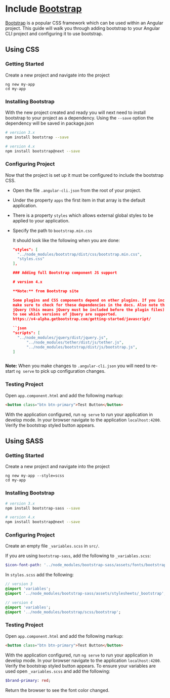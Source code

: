 <!-- Links in /docs/documentation should NOT have `.md` at the end, because they end up in our wiki at release. -->

# Include [Bootstrap](http://getbootstrap.com/)

[Bootstrap](https://getbootstrap.com/) is a popular CSS framework which can be used within an Angular project.
This guide will walk you through adding bootstrap to your Angular CLI project and configuring it to use bootstrap.

## Using CSS

### Getting Started

Create a new project and navigate into the project

```
ng new my-app
cd my-app
```

### Installing Bootstrap

With the new project created and ready you will next need to install bootstrap to your project as a dependency.
Using the `--save` option the dependency will be saved in package.json

```sh
# version 3.x
npm install bootstrap --save

# version 4.x
npm install bootstrap@next --save
```

### Configuring Project

Now that the project is set up it must be configured to include the bootstrap CSS.

- Open the file `.angular-cli.json` from the root of your project.
- Under the property `apps` the first item in that array is the default application.
- There is a property `styles` which allows external global styles to be applied to your application.
- Specify the path to `bootstrap.min.css`

  It should look like the following when you are done:
  ```json
  "styles": [
    "../node_modules/bootstrap/dist/css/bootstrap.min.css",
    "styles.css"
  ],
  
  ### Adding full Bootstrap component JS support

  # version 4.x

  **Note:** from Bootstrap site 
  
  Some plugins and CSS components depend on other plugins. If you include plugins individually, 
  make sure to check for these dependencies in the docs. Also note that all plugins depend on 
  jQuery (this means jQuery must be included before the plugin files). Consult our bower.json 
  to see which versions of jQuery are supported.  
  https://v4-alpha.getbootstrap.com/getting-started/javascript/
  
  ``json
  "scripts": [
  	"../node_modules/jquery/dist/jquery.js",
		"../node_modules/tether/dist/js/tether.js",
		"../node_modules/bootstrap/dist/js/bootstrap.js",
  ]



**Note:** When you make changes to `.angular-cli.json` you will need to re-start `ng serve` to pick up configuration changes.

### Testing Project

Open `app.component.html` and add the following markup:

```html
<button class="btn btn-primary">Test Button</button>
```

With the application configured, run `ng serve` to run your application in develop mode.
In your browser navigate to the application `localhost:4200`.
Verify the bootstrap styled button appears.

## Using SASS

### Getting Started

Create a new project and navigate into the project

```
ng new my-app --style=scss
cd my-app
```

### Installing Bootstrap

```sh
# version 3.x
npm install bootstrap-sass --save

# version 4.x
npm install bootstrap@next --save
```

### Configuring Project

Create an empty file `_variables.scss` in `src/`.

If you are using `bootstrap-sass`, add the following to `_variables.scss`:

```sass
$icon-font-path: '../node_modules/bootstrap-sass/assets/fonts/bootstrap/';
```

In `styles.scss` add the following:

```sass
// version 3
@import 'variables';
@import '../node_modules/bootstrap-sass/assets/stylesheets/_bootstrap';

// version 4
@import 'variables';
@import '../node_modules/bootstrap/scss/bootstrap';
```

### Testing Project

Open `app.component.html` and add the following markup:

```html
<button class="btn btn-primary">Test Button</button>
```

With the application configured, run `ng serve` to run your application in develop mode.
In your browser navigate to the application `localhost:4200`.
Verify the bootstrap styled button appears.
To ensure your variables are used open `_variables.scss` and add the following:

```sass
$brand-primary: red;
```

Return the browser to see the font color changed.
